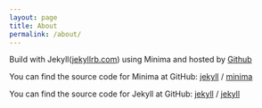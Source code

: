 ```yaml
---
layout: page
title: About
permalink: /about/
---
```


Build with Jekyll([jekyllrb.com](https://jekyllrb.com/)) using Minima and hosted by [Github](github.com)

You can find the source code for Minima at GitHub:
[jekyll][jekyll-organization] /
[minima](https://github.com/jekyll/minima)

You can find the source code for Jekyll at GitHub:
[jekyll][jekyll-organization] /
[jekyll](https://github.com/jekyll/jekyll)


[jekyll-organization]: https://github.com/jekyll

